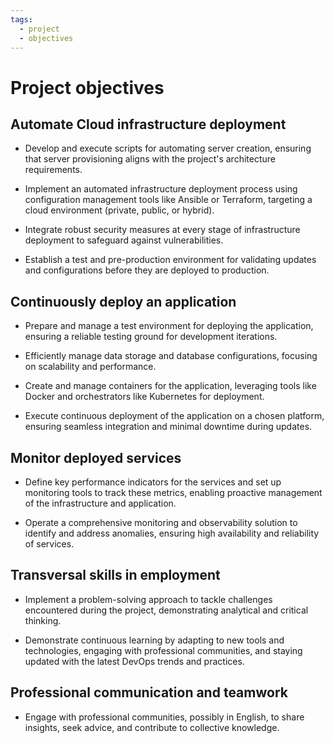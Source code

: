 ```yaml
---
tags:
  - project
  - objectives
---
```


# Project objectives


## Automate Cloud infrastructure deployment

- Develop and execute scripts for automating server creation, ensuring that server provisioning aligns with the project's architecture requirements.

- Implement an automated infrastructure deployment process using configuration management tools like Ansible or Terraform, targeting a cloud environment (private, public, or hybrid).

- Integrate robust security measures at every stage of infrastructure deployment to safeguard against vulnerabilities.

- Establish a test and pre-production environment for validating updates and configurations before they are deployed to production.


## Continuously deploy an application

- Prepare and manage a test environment for deploying the application, ensuring a reliable testing ground for development iterations.

- Efficiently manage data storage and database configurations, focusing on scalability and performance.

- Create and manage containers for the application, leveraging tools like Docker and orchestrators like Kubernetes for deployment.

- Execute continuous deployment of the application on a chosen platform, ensuring seamless integration and minimal downtime during updates.


## Monitor deployed services

- Define key performance indicators for the services and set up monitoring tools to track these metrics, enabling proactive management of the infrastructure and application.

- Operate a comprehensive monitoring and observability solution to identify and address anomalies, ensuring high availability and reliability of services.


## Transversal skills in employment

- Implement a problem-solving approach to tackle challenges encountered during the project, demonstrating analytical and critical thinking.

- Demonstrate continuous learning by adapting to new tools and technologies, engaging with professional communities, and staying updated with the latest DevOps trends and practices.


## Professional communication and teamwork

- Engage with professional communities, possibly in English, to share insights, seek advice, and contribute to collective knowledge.
